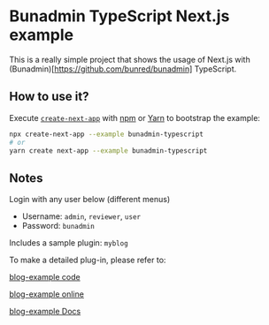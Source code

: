 # Bunadmin TypeScript Next.js example

This is a really simple project that shows the usage of Next.js with (Bunadmin)[https://github.com/bunred/bunadmin] TypeScript.

## How to use it?

Execute [`create-next-app`](https://github.com/vercel/next.js/tree/canary/packages/create-next-app) with [npm](https://docs.npmjs.com/cli/init) or [Yarn](https://yarnpkg.com/lang/en/docs/cli/create/) to bootstrap the example:

```bash
npx create-next-app --example bunadmin-typescript
# or
yarn create next-app --example bunadmin-typescript
```

## Notes

Login with any user below (different menus)

- Username: `admin`, `reviewer`, `user`
- Password: `bunadmin`

Includes a sample plugin: `myblog`

To make a detailed plug-in, please refer to:
 
[blog-example code](https://github.com/bunred/bunadmin/tree/master/plugins/bunadmin-plugin-example-blog)

[blog-example online](http://blog.eg.bunadmin.com/blog/post)

[blog-example Docs](http://blog.eg.bunadmin.com/docs/getting-started/remote-data)
